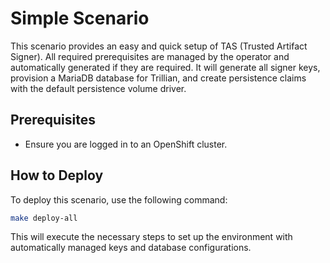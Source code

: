 # Simple Scenario

This scenario provides an easy and quick setup of TAS (Trusted Artifact Signer). All required prerequisites are
managed by the operator and automatically generated if they are required. It will generate all signer keys,
provision a MariaDB database for Trillian, and create persistence claims with the default persistence volume driver.

## Prerequisites

- Ensure you are logged in to an OpenShift cluster.

## How to Deploy

To deploy this scenario, use the following command:

```sh
make deploy-all
```

This will execute the necessary steps to set up the environment with automatically managed keys and database configurations.
